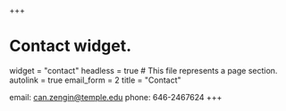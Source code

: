 +++
# Contact widget.
widget = "contact"
headless = true  # This file represents a page section.
autolink = true
email_form = 2
title = "Contact"


email: can.zengin@temple.edu
phone: 646-2467624
+++

